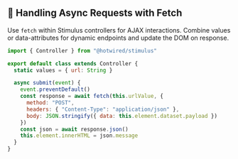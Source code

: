 ## 📨 Handling Async Requests with Fetch

Use `fetch` within Stimulus controllers for AJAX interactions. Combine values or data-attributes for dynamic endpoints and update the DOM on response.

```js
import { Controller } from "@hotwired/stimulus"

export default class extends Controller {
  static values = { url: String }

  async submit(event) {
    event.preventDefault()
    const response = await fetch(this.urlValue, {
      method: "POST",
      headers: { "Content-Type": "application/json" },
      body: JSON.stringify({ data: this.element.dataset.payload })
    })
    const json = await response.json()
    this.element.innerHTML = json.message
  }
}
```
